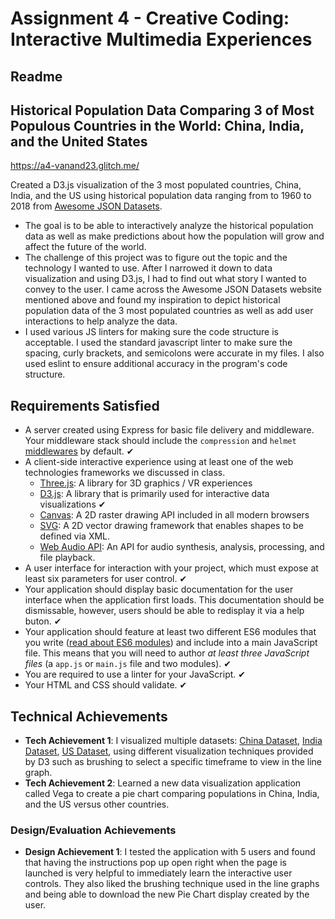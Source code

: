 Assignment 4 - Creative Coding: Interactive Multimedia Experiences
===

Readme 
---

## Historical Population Data Comparing 3 of Most Populous Countries in the World: China, India, and the United States

https://a4-vanand23.glitch.me/

Created a D3.js visualization of the 3 most populated countries, China, India, and the US using historical population data ranging from to 1960 to 2018 from [Awesome JSON Datasets](https://github.com/jdorfman/Awesome-JSON-Datasets).

- The goal is to be able to interactively analyze the historical population data as well as make predictions about how the population will grow and affect the future of the world. 
- The challenge of this project was to figure out the topic and the technology I wanted to use. After I narrowed it down to data visualization and using D3.js, I had to find out what story I wanted to convey to the user. I came across the Awesome JSON Datasets website mentioned above and found my inspiration to depict historical population data of the 3 most populated countries as well as add user interactions to help analyze the data. 
- I used various JS linters for making sure the code structure is acceptable. I used the standard javascript linter to make sure the spacing, curly brackets, and semicolons were accurate in my files. I also used eslint to ensure additional accuracy in the program's code structure. 

Requirements Satisfied
---

- A server created using Express for basic file delivery and middleware. Your middleware stack should include the `compression` and `helmet` [middlewares]((https://expressjs.com/en/resources/middleware.html)) by default. ✔
- A client-side interactive experience using at least one of the web technologies frameworks we discussed in class.
  - [Three.js](https://threejs.org/): A library for 3D graphics / VR experiences
  - [D3.js](https://d3js.org): A library that is primarily used for interactive data visualizations ✔
  - [Canvas](https://developer.mozilla.org/en-US/docs/Web/API/Canvas_API): A 2D raster drawing API included in all modern browsers
  - [SVG](https://developer.mozilla.org/en-US/docs/Web/API/Canvas_API): A 2D vector drawing framework that enables shapes to be defined via XML.
  - [Web Audio API](https://developer.mozilla.org/en-US/docs/Web/API/Web_Audio_API): An API for audio synthesis, analysis, processing, and file playback.
- A user interface for interaction with your project, which must expose at least six parameters for user control. ✔
- Your application should display basic documentation for the user interface when the application first loads. This documentation should be dismissable, however, users should be able to redisplay it via a help buton. ✔
- Your application should feature at least two different ES6 modules that you write ([read about ES6 modules](https://www.sitepoint.com/understanding-es6-modules/)) and include into a main JavaScript file. This means that you will need to author *at least three JavaScript files* (a `app.js` or `main.js` file and two modules). ✔
- You are required to use a linter for your JavaScript. ✔
- Your HTML and CSS should validate. ✔

## Technical Achievements
- **Tech Achievement 1**: I visualized multiple datasets: [China Dataset](http://api.worldbank.org/countries/CHN/indicators/SP.POP.TOTL?per_page=5000&format=json), [India Dataset](http://api.worldbank.org/countries/IND/indicators/SP.POP.TOTL?per_page=5000&format=json), [US Dataset](http://api.worldbank.org/countries/USA/indicators/SP.POP.TOTL?per_page=5000&format=json), using different visualization techniques provided by D3 such as brushing to select a specific timeframe to view in the line graph. 
- **Tech Achievement 2**: Learned a new data visualization application called Vega to create a pie chart comparing populations in China, India, and the US versus other countries. 

### Design/Evaluation Achievements
- **Design Achievement 1**: I tested the application with 5 users and found that having the instructions pop up open right when the page is launched is very helpful to immediately learn the interactive user controls. They also liked the brushing technique used in the line graphs and being able to download the new Pie Chart display created by the user. 
